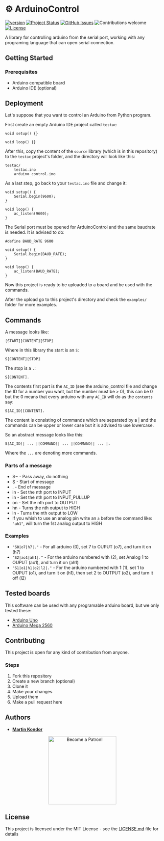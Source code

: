 # ⚙ ArduinoControl

[![version](https://img.shields.io/badge/version-v1.0.0-brightgreen.svg)](https://github.com/MartinKondor/ArduinoControl)
[![Project Status](https://img.shields.io/badge/status-active-brightgreen.svg)](https://github.com/MartinKondor/ArduinoControl/)
[![GitHub Issues](https://img.shields.io/github/issues/MartinKondor/ArduinoControl.svg)](https://github.com/MartinKondor/ArduinoControl/issues)
![Contributions welcome](https://img.shields.io/badge/contributions-welcome-blue.svg)
[![License](https://img.shields.io/badge/license-MIT-blue.svg)](https://opensource.org/licenses/MIT)

A library for controlling arduino from the serial port, working with any programing language that can open serial connection.

## Getting Started

### Prerequisites

* Arduino compatible board
* Arduino IDE (optional)

## Deployment

Let's suppose that you want to control an Arduino from Python program.

First create an empty Arduino IDE project called `testac`:

```
void setup() {}

void loop() {}
```

After this, copy the content of the `source` library (which is in this repository) to the `testac` project's folder, and the directory will look like this:

```
testac/
    testac.ino
    arduino_control.ino
```

As a last step, go back to your `testac.ino` file and change it:

```
void setup() {
    Serial.begin(9600);
}

void loop() {
    ac_listen(9600);
}
``` 

The Serial port must be opened for ArduinoControl and the same baudrate is needed. It is advised to do:

```
#define BAUD_RATE 9600

void setup() {
    Serial.begin(BAUD_RATE);
}

void loop() {
    ac_listen(BAUD_RATE);
}
```

Now this project is ready to be uploaded to a board and be used with the commands.

After the upload go to this project's directory and check the `examples/` folder for more examples.

## Commands

A message looks like:

```
[START][CONTENT][STOP]
```

Where in this library the start is an `S`:

```
S[CONTENT][STOP]
```

The stop is a `.`:

```
S[CONTENT].
```

The contents first part is the `AC_ID` (see the arduino_control file and change the ID for a number you want,
but the number must be > 0), this can be 0 but the 0 means that every arduino with any `AC_ID` will do as the `contents` say:

```
S[AC_ID][CONTENT].
```

The content is consisting of commands which are separated by a | and the commands can be upper or lower case but it is advised to use lowercase. 

So an abstract message looks like this:

```
S[AC_ID]| ... |[COMMAND]| ... |[COMMAND]| ... |.
```

Where the `...` are denoting more commands.

### Parts of a message

* S~ - Pass away, do nothing
* S - Start of message
* . - End of message
* in - Set the nth port to INPUT
* in - Set the nth port to INPUT_PULLUP
* on - Set the nth port to OUTPUT
* hn - Turns the nth output to HIGH
* ln - Turns the nth output to LOW
* If you whish to use an analog pin write an `a` before the command like: `"ah1"`, will turn the 1st analog output to HIGH

### Examples

 * `"S0|o7|h7|."` - For all arduino (0), set 7 to OUPUT (o7), and turn it on (h7)
 * `"S2|ao1|ah1|."` - For the arduino numbered with (2), set Analog 1 to OUPUT (ao1), and turn it on (ah1)
 * `"S1|o1|h1|o2|l2|."` - For the arduino numbered with 1 (1), set 1 to OUPUT (o1), and turn it on (h1), then set 2 to OUTPUT (o2), and turn it off (l2)

## Tested boards

This software can be used with any programable arduino board, but we only tested these: 

* [Arduino Uno](https://store.arduino.cc/arduino-uno-rev3)
* [Arduino Mega 2560](https://store.arduino.cc/mega-2560-r3)


## Contributing

This project is open for any kind of contribution from anyone.

### Steps

1. Fork this repository
2. Create a new branch (optional)
3. Clone it
4. Make your changes
5. Upload them
6. Make a pull request here

## Authors

* **[Martin Kondor](https://github.com/MartinKondor)**

<p align="center"><a href="https://www.patreon.com/bePatron?u=17006186" data-patreon-widget-type="become-patron-button"><img width="222" class="img-responsive" alt="Become a Patron!" title="Become a Patron!" src="https://martinkondor.github.io/img/become_a_patron_button.png"></a></p>

## License

This project is licensed under the MIT License - see the [LICENSE.md](LICENSE.md) file for details
